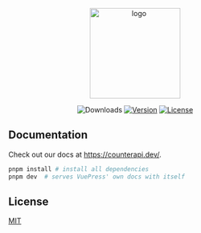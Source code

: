 <p align="center">
  <a href="https://docs.counterapi.dev/" target="_blank">
    <img width="180" src="https://counterapi.dev/img/logo.png" alt="logo">
  </a>
</p>

<p align="center">
 <img src="https://img.shields.io/npm/dm/counterapi.svg" alt="Downloads"></a>
  <a href="https://www.npmjs.com/package/counterapi"><img src="https://img.shields.io/npm/v/counterapi.svg" alt="Version"></a>
  <a href="https://github.com/counterapi/docs/blob/master/LICENSE"><img src="https://img.shields.io/npm/l/counterapi.svg" alt="License"></a>
</p>

## Documentation

Check out our docs at https://counterapi.dev/.

```bash
pnpm install # install all dependencies
pnpm dev  # serves VuePress' own docs with itself
```

## License

[MIT](https://github.com/counterapi/docs/blob/master/LICENSE)
